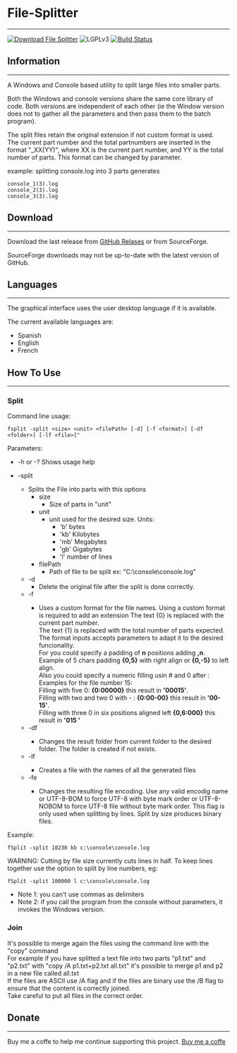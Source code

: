 # File-Splitter
-----------------------------------------------------------------------------------------

[![Download File Splitter](https://img.shields.io/sourceforge/dm/fsplit.svg)](https://sourceforge.net/projects/fsplit/files/latest/download)
![LGPLv3](https://img.shields.io/badge/Licence-LGPLv3-green.svg)
[![Build Status](https://travis-ci.org/dubasdey/File-Splitter.svg?branch=master)](https://travis-ci.org/dubasdey/File-Splitter)


## Information
-----------------------------------------------------------------------------------------

A Windows and Console based utility to split large files into smaller parts.

Both the Windows and console versions share the same core library of code.
Both versions are independent of each other (ie the Window version does not to gather all the
parameters and then pass them to the batch program).

The split files retain the original extension if not custom format is used.  
The current part number and the total partnumbers are inserted in the format "_XX(YY)", 
where XX is the current part number, and YY is the total number of parts.
This format can be changed by parameter.

example:
	splitting console.log into 3 parts generates

	console_1(3).log
	console_2(3).log
	console_3(3).log

## Download
-----------------------------------------------------------------------------------------

Download the last release from [GitHub Relases](https://github.com/dubasdey/File-Splitter/releases) or 
from SourceForge. 

SourceForge downloads may not be up-to-date with the latest version of GitHub.

## Languages
-----------------------------------------------------------------------------------------
The graphical interface uses the user desktop language if it is available.

The current available languages are:
- Spanish
- English
- French



## How To Use	
-----------------------------------------------------------------------------------------

### Split


Command line usage:
```
fsplit -split <size> <unit> <filePath> [-d] [-f <format>] [-df <folder>] [-lf <file>]"
```

Parameters:
* -h or -?
	Shows usage help	

* -split <size> <unit> <filePath>
	* Splits the File into parts with this options
		* size	
			* Size of parts in "unit"
		* unit	
			* unit used for the desired size. Units:
				* 'b'  bytes  
				* 'kb' Kilobytes 
				* 'mb' Megabytes 
				* 'gb' Gigabytes 
				* 'l' number of lines
		* filePath	
			* Path of file to be split ex: "C:\console\console.log"
	* -d 
		* Delete the original file after the split is done correctly.
	* -f <format>
		* Uses a custom format for the file names. Using a custom format is required to add an extension
		The text {0} is replaced with the current part number.  
		The text {1} is replaced with the total number of parts expected.  
		The format inputs accepts parameters to adapt it to the desired funcionality.  
		For you could specify a padding of **n** positions adding **,n**.  
		Example of 5 chars padding **{0,5}** with right align or **{0,-5}** to left align.    
		Also you could specify a numeric filling usin # and 0 after :  
		Examples for the file number 15:    
			Filling with five 0: **{0:00000}** this result in **'00015'**.  
			Filling with two and two 0 with - : **{0:00-00}** this result in **'00-15'**.  
			Filling with three 0 in six positions aligned left **{0,6:000}** this result in **'015   '**  
	* -df <folder>
		* Changes the result folder from current folder to the desired folder. The folder is created if not exists.
	* -lf <file>
		* Creates a file with the names of all the generated files 
    * -fe <enc>
	    * Changes the resulting file encoding. Use any valid encodig name or UTF-8-BOM to force UTF-8 
		with byte mark order or UTF-8-NOBOM to force UTF-8 file without byte mark order.
		This flag is only used when splitting by lines. Split by size produces binary files.


Example: 

	fSplit -split 10230 kb c:\console\console.log   

WARNING: Cutting by file size currently cuts lines in half. To keep lines together use the option to split by line numbers, eg:

	fSplit -split 100000 l c:\console\console.log   


* Note 1: you can't use commas as delimiters
* Note 2: if you call the program from the console without parameters, it invokes the Windows version.

### Join

It's possible to merge again the files using the command line with the "copy" command  
For example if you have splitted a text file into two parts "p1.txt" and "p2.txt" with "copy /A p1.txt+p2.txt all.txt" it's possible to merge p1 and p2 in a new file called all.txt  
If the files are ASCII use /A flag and if the files are binary use the /B flag to ensure that the content is correctly joined.  
Take careful to put all files in the correct order.  

## Donate
-----------------------------------------------------------------------------------------
Buy me a coffe to help me continue supporting this project. 
<a href="https://www.paypal.com/cgi-bin/webscr?cmd=_s-xclick&hosted_button_id=7J42FBHMT9VT4">Buy me a coffe</a>


